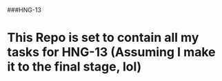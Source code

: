 ###HNG-13

# This Repo is set to contain all my tasks for HNG-13 (Assuming I make it to the final stage, lol)
